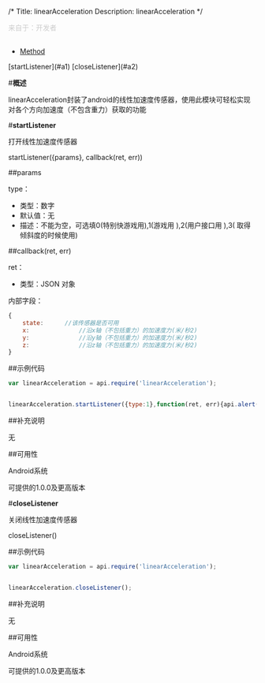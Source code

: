 /*
Title: linearAcceleration
Description: linearAcceleration
*/

<p style="color: #ccc;margin-bottom: 30px;">来自于：开发者</p>

<ul id="tab" class="clearfix">
	<li class="active"><a href="#method-content">Method</a></li>
</ul>
<div id="method-content">

<div class="outline">
[startListener](#a1)
[closeListener](#a2)
</div>

#**概述**

linearAcceleration封装了android的线性加速度传感器，使用此模块可轻松实现对各个方向加速度（不包含重力）获取的功能


#**startListener**<div id="a1"></div>

打开线性加速度传感器

startListener({params}, callback(ret, err))

##params



type：

- 类型：数字
- 默认值：无
- 描述：不能为空，可选填0(特别快游戏用),1(游戏用 ),2(用户接口用 ),3( 取得倾斜度的时候使用)

##callback(ret, err)

ret：

- 类型：JSON 对象

内部字段：

```js
{
	state:		//该传感器是否可用
	x:              //沿x轴（不包括重力）的加速度力(米/秒2)
	y:              //沿y轴（不包括重力）的加速度力(米/秒2)
	z:              //沿z轴（不包括重力）的加速度力(米/秒2)
}
```

##示例代码

```js
var linearAcceleration = api.require('linearAcceleration');


linearAcceleration.startListener({type:1},function(ret, err){api.alert("可获取状态:"+ret.state+"x轴:"+ret.x+"y轴:"+ret.y+"z轴:"+ret.z)});
```

##补充说明

无

##可用性

Android系统

可提供的1.0.0及更高版本

#**closeListener**<div id="a2"></div>

关闭线性加速度传感器


closeListener()




##示例代码

```js
var linearAcceleration = api.require('linearAcceleration');


linearAcceleration.closeListener();
```

##补充说明

无

##可用性

Android系统

可提供的1.0.0及更高版本



